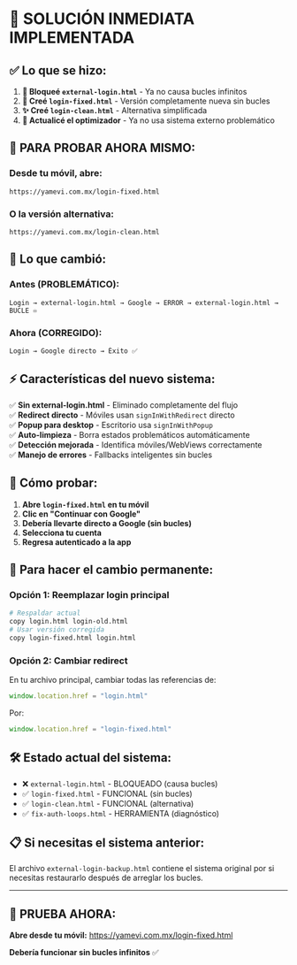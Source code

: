 # 🚨 SOLUCIÓN INMEDIATA IMPLEMENTADA

## ✅ **Lo que se hizo:**

1. **🚧 Bloqueé `external-login.html`** - Ya no causa bucles infinitos
2. **🔧 Creé `login-fixed.html`** - Versión completamente nueva sin bucles  
3. **✨ Creé `login-clean.html`** - Alternativa simplificada
4. **🧹 Actualicé el optimizador** - Ya no usa sistema externo problemático

## 📱 **PARA PROBAR AHORA MISMO:**

### **Desde tu móvil, abre:**
```
https://yamevi.com.mx/login-fixed.html
```

### **O la versión alternativa:**
```
https://yamevi.com.mx/login-clean.html
```

## 🔧 **Lo que cambió:**

### **Antes (PROBLEMÁTICO):**
```
Login → external-login.html → Google → ERROR → external-login.html → BUCLE ♾️
```

### **Ahora (CORREGIDO):**
```
Login → Google directo → Éxito ✅
```

## ⚡ **Características del nuevo sistema:**

✅ **Sin external-login.html** - Eliminado completamente del flujo  
✅ **Redirect directo** - Móviles usan `signInWithRedirect` directo  
✅ **Popup para desktop** - Escritorio usa `signInWithPopup`  
✅ **Auto-limpieza** - Borra estados problemáticos automáticamente  
✅ **Detección mejorada** - Identifica móviles/WebViews correctamente  
✅ **Manejo de errores** - Fallbacks inteligentes sin bucles  

## 🧪 **Cómo probar:**

1. **Abre `login-fixed.html` en tu móvil**
2. **Clic en "Continuar con Google"**
3. **Debería llevarte directo a Google (sin bucles)**
4. **Selecciona tu cuenta**
5. **Regresa autenticado a la app**

## 🔄 **Para hacer el cambio permanente:**

### **Opción 1: Reemplazar login principal**
```bash
# Respaldar actual
copy login.html login-old.html
# Usar versión corregida
copy login-fixed.html login.html
```

### **Opción 2: Cambiar redirect**
En tu archivo principal, cambiar todas las referencias de:
```javascript
window.location.href = "login.html"
```
Por:
```javascript
window.location.href = "login-fixed.html"
```

## 🛠️ **Estado actual del sistema:**

- ❌ `external-login.html` - BLOQUEADO (causa bucles)
- ✅ `login-fixed.html` - FUNCIONAL (sin bucles)  
- ✅ `login-clean.html` - FUNCIONAL (alternativa)
- ✅ `fix-auth-loops.html` - HERRAMIENTA (diagnóstico)

## 📋 **Si necesitas el sistema anterior:**

El archivo `external-login-backup.html` contiene el sistema original por si necesitas restaurarlo después de arreglar los bucles.

---

## 🚀 **PRUEBA AHORA:**

**Abre desde tu móvil:** https://yamevi.com.mx/login-fixed.html

**Debería funcionar sin bucles infinitos** ✅
